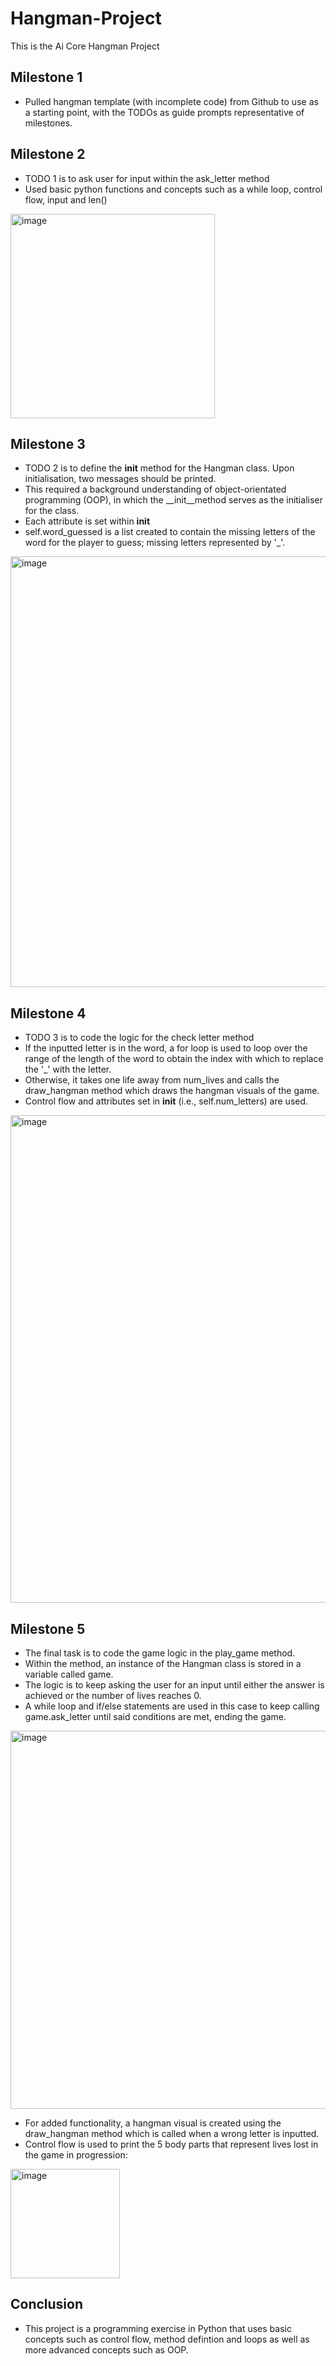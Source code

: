 # Hangman-Project
This is the Ai Core Hangman Project

## Milestone 1
- Pulled hangman template (with incomplete code) from Github to use as a starting point, with the TODOs as guide prompts representative of milestones. 

## Milestone 2
- TODO 1 is to ask user for input within the ask_letter method
- Used basic python functions and concepts such as a while loop, control flow, input and len()
<img width="327" alt="image" src="https://user-images.githubusercontent.com/80417833/187993441-bcf660e4-a562-42a0-be84-4dbd8af33048.png">


## Milestone 3
- TODO 2 is to define the __init__ method for the Hangman class. Upon initialisation, two messages should be printed.  
- This required a background understanding of object-orientated programming (OOP), in which the __init__method serves as the initialiser for the class.
- Each attribute is set within __init__
- self.word_guessed is a list created to contain the missing letters of the word for the player to guess; missing letters represented by '_'.
<img width="689" alt="image" src="https://user-images.githubusercontent.com/80417833/187994741-fd9bdec3-31df-47c1-b1db-fb69ed5ec6ea.png">


## Milestone 4
- TODO 3 is to code the logic for the check letter method
- If the inputted letter is in the word, a for loop is used to loop over the range of the length of the word to obtain the index with which to replace the '_' with the 
letter.
- Otherwise, it takes one life away from num_lives and calls the draw_hangman method which draws the hangman visuals of the game.
- Control flow and attributes set in __init__ (i.e., self.num_letters) are used.
<img width="780" alt="image" src="https://user-images.githubusercontent.com/80417833/187995036-df55198c-608b-45bc-bfc3-930869bccd87.png">


## Milestone 5
- The final task is to code the game logic in the play_game method. 
- Within the method, an instance of the Hangman class is stored in a variable called game.
- The logic is to keep asking the user for an input until either the answer is achieved or the number of lives reaches 0.
- A while loop and if/else statements are used in this case to keep calling game.ask_letter until said conditions are met, ending the game.
<img width="605" alt="image" src="https://user-images.githubusercontent.com/80417833/187996477-a2bff4f5-a312-4f10-8d4e-f2c6c1099748.png">

- For added functionality, a hangman visual is created using the draw_hangman method which is called when a wrong letter is inputted. 
- Control flow is used to print the 5 body parts that represent lives lost in the game in progression:

<img width="175" alt="image" src="https://user-images.githubusercontent.com/80417833/187996383-c7c1a16f-3627-4173-984b-b8f338ec96bc.png">


## Conclusion
- This project is a programming exercise in Python that uses basic concepts such as control flow, method defintion and loops as well as more 
advanced concepts such as OOP.



